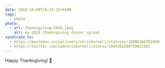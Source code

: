 ```yaml
---
date: 2018-10-08T20:33:22+0100
tags:
  - photo
photo:
  - url: thanksgiving-2018.jpeg
    alt: my 2018 thanksgiving dinner spread
syndicate_to:
  - https://mastodon.social/users/chrisburnell/statuses/100861687010369680
  - https://twitter.com/iamchrisburnell/status/1049382288759422981
---
```


Happy Thanksgiving! 🍁
